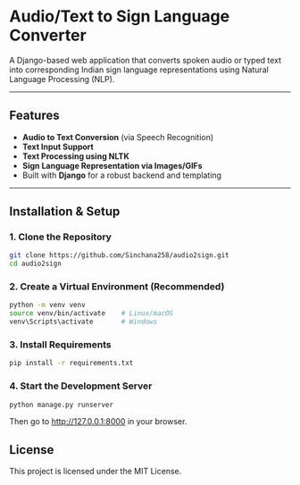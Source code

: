 #  Audio/Text to Sign Language Converter

A Django-based web application that converts spoken audio or typed text into corresponding Indian sign language representations using Natural Language Processing (NLP).

---

##  Features

-  **Audio to Text Conversion** (via Speech Recognition)
-   **Text Input Support**
-  **Text Processing using NLTK**
-  **Sign Language Representation via Images/GIFs**
- Built with **Django** for a robust backend and templating

---

##  Installation & Setup

### 1. Clone the Repository

```bash
git clone https://github.com/Sinchana258/audio2sign.git
cd audio2sign
```
### 2. Create a Virtual Environment (Recommended)
```bash
python -m venv venv
source venv/bin/activate    # Linux/macOS
venv\Scripts\activate       # Windows
```
### 3.  Install Requirements
```bash
pip install -r requirements.txt
```
### 4. Start the Development Server
```bash
python manage.py runserver
```
Then go to http://127.0.0.1:8000 in your browser.

## License
This project is licensed under the MIT License.
